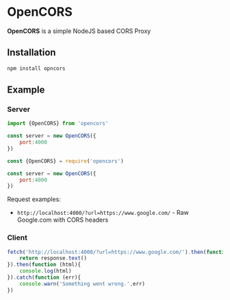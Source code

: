 # OpenCORS

**OpenCORS** is a simple NodeJS based CORS Proxy

## Installation

```javascript
npm install opncors
```

## Example

### Server

```javascript
import {OpenCORS} from 'opencors'

const server = new OpenCORS({
	port:4000
})
```
```javascript
const {OpenCORS} = require('opencors')

const server = new OpenCORS({
	port:4000
})
```
Request examples:

* `http://localhost:4000/?url=https://www.google.com/` - Raw Google.com with CORS headers

### Client

```javascript
fetch('http://localhost:4000/?url=https://www.google.com/').then(function (response){
	return response.text()
}).then(function (html){
	console.log(html)
}).catch(function (err){
	console.warn('Something went wrong.',err)
})
```
